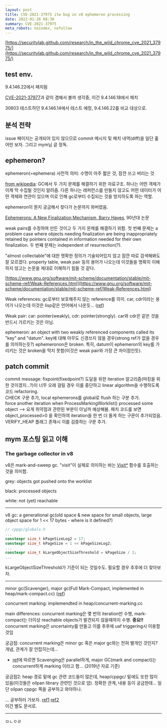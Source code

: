 ```yaml
---
layout: post
title: CVE-2021-37975 itw bug in v8 ephemeron processing
date: 2022-01-26 08:30
summary: CVE-2021-37975
meta_robots: noindex, nofollow
---
```


[https://securitylab.github.com/research/in_the_wild_chrome_cve_2021_37975/](https://securitylab.github.com/research/in_the_wild_chrome_cve_2021_37975/)

## test env.

9.4.146.22에서 패치됨

[CVE-2021-37977](https://bugs.chromium.org/p/chromium/issues/detail?id=1252878)과 같이 겸해서 볼까 생각중, 이건 9.4.146.18에서 패치

30603 테스트하던 9.4.146.14에서 테스트 예정, 9.4.146.22를 비교 대상으로.

## 분석 전략

issue 페이지는 공개되어 있지 않으므로 commit 메시지 및 패치 내역(diff)을 일단 훑어만 보자. 그리고 mym님 글 정독.

## ephemeron?

ephemeron(=ephemera) 사전적 의미: 수명이 아주 짧은 것, 잠깐 쓰고 버리는 것

[from wikipedia](https://en.wikipedia.org/wiki/Ephemeron): GC에서 두 가지 문제를 해결하기 위한 자료구조. 하나는 어떤 객체가 이제 막 수집될 것인지 알려줌. 다른 하나는 레퍼런스를 만들지 않고도 어떤 데이터가 어떤 객체와 연관이 있으며 이로 인해 gc로부터 수집되는 것을 방지하도록 하는 역할.

ephemeron이 뭔지 궁금해서 찾다가 논문까지 와버렸음.

[Ephemerons: A New Finalization Mechanism, Barry Hayes](https://static.aminer.org/pdf/PDF/000/522/273/ephemerons_a_new_finalization_mechanism.pdf), 90년대 논문

weak pairs를 수정하여 만든 것이고 두 가지 문제를 해결하기 위함. 첫 번째 문제는 a problem case where objects needing finalization are being inappropriately retained by pointers contained in information needed for their own finalization. 두 번째 문제는 independent of resurrection(?).

"almost collectable"에 대한 명확한 정의가 기술되어있지 않고 잠깐 따로 검색해봐도 잘 모르겠다. property table, weak pair 등의 용어가 나오는데 이것들을 명확히 이해하지 않고는 논문을 제대로 이해하기 힘들 것 같다.



[https://www.gnu.org/software/mit-scheme/documentation/stable/mit-scheme-ref/Weak-References.html](https://www.gnu.org/software/mit-scheme/documentation/stable/mit-scheme-ref/Weak-References.html)

Weak references: gc로부터 보호해주지 않는 reference를 의미. car, cdr이라는 용어가 나오는데 이것은 lisp같은 언어에서 나온듯... ([ref](https://medium.com/@aleksandrasays/my-other-car-is-a-cdr-3058e6743c15)) 

Weak pair: car: pointer(weakly), cdr: pointer(strongly). car와 cdr은 같은 것을 반드시 가르키는 것은 아님. 

ephemeron: an object with two weakly referenced components called its "key" and "datum". key에 대해 아무도 신경쓰지 않을 경우(strong ref가 없을 경우를 의미하는듯?) ephemeronon은 broken. 특히, datum이 ephemeron의 key를 가리키는 것은 broken을 막지 못함(이것은 weak pair와 가장 큰 차이점인듯). 


## patch commit

commit message: fixpoint(fixedpoint?) 도달을 위한 iteration 알고리즘(마킹을 위한 것이겠지...?)이 너무 오래 걸릴 경우 이를 중단하고 linear algorithm을 수행하도록 코드 refactoring.   
CHECK 구문 추가, local ephemerons를 global로 flush 하는 구분 추가.   
force another iteration when ProcessMarkingWorklist() processed some object --> 
요게 취약점과 관련된 부분이 아닐까 예상해봄. 패치 코드를 보면 object_processed>0 을 확인하여 iteration을 한 번 더 돌게 하는 구문이 추가되었음.  
VERIFY_HEAP 플래그 존재시 이를 검증하는 구문 추가.

## mym 포스팅 읽고 이해

### The garbage collector in v8

v8은 mark-and-sweep gc. "visit"이 실제로 의미하는 바는 [Visit*](https://source.chromium.org/chromium/chromium/src/+/c7e42efb60d0e5768bdb096e7979d77333d32423:v8/src/heap/marking-visitor.h;l=122) 함수를 호출하는 것을 의미함.

grey: objects got pushed onto the worklist

black: processed objects

white: not (yet) reachable

---

v8 gc: a generational gc(old space & new space for small objects, large object space for 1 << 17 bytes - where is it defined?)
```cpp
// cppgc/globals.h
...
constexpr size_t kPageSizeLog2 = 17;
constexpr size_t kPageSize = 1 << kPageSizeLog2;
...
constexpr size_t kLargeObjectSizeThreshold = kPageSize / 2;
...
```

kLargeObjectSizeThreshold가 기준이 되는 것일수도. 필요할 경우 추후에 더 찾아보자.

---

minor gc(Scavenger), major gc(Full Mark-Compact, implemented in heap/mark-compact.cc) ([ref](https://v8.dev/blog/trash-talk))

concurrent marking: implemendted in heap/concurrent-marking.cc

main differences: concurrent marking은 몇 번의 iteration만 수행, mark-compact는 더이상 reachable objects가 발견되지 않을때까지 수행. **중요!!** concurrent marking은 uncertainty를 만들고 이를 추후에 uaf triggering시 이용할 것임

궁금점: concurrent marking은 minor gc 혹은 major gc와는 전혀 별개인 것인지? 개념, 관계가 잘 안잡히는데...  
- [ref](https://v8.dev/blog/trash-talk#scavenging)에 따르면 Scavenging은 parallel하게, major GC(mark and compact)는 concurrent하게 marking 이라고 함... (2019년 자료 기준)

궁금점2: heap 경로 밑에 gc 관련 코드들이 많은데, heap/cppgc/ 밑에도 또한 많이 있음(이것들은 oilpan library 관련인 것으로 암). 정확한 관계, 내용 등이 궁금한데... 일단 oilpan cppgc 쪽을 공부하고 와야하나.

... 공부하러 가보자. [ref1](https://v8.dev/blog/high-performance-cpp-gc) [ref2](https://v8.dev/blog/oilpan-library)  
이건 별도 문서로.

------------------------

ㅁㄴㅇㄹ



